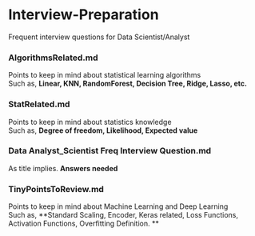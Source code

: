 # Interview-Preparation
Frequent interview questions for Data Scientist/Analyst


### AlgorithmsRelated.md

Points to keep in mind about statistical learning algorithms
<br/>
Such as, **Linear, KNN, RandomForest, Decision Tree, Ridge, Lasso, etc.**

### StatRelated.md

Points to keep in mind about statistics knowledge
<br/>
Such as, **Degree of freedom, Likelihood, Expected value**

### Data Analyst_Scientist Freq Interview Question.md

As title implies. **Answers needed**

### TinyPointsToReview.md

Points to keep in mind about Machine Learning and Deep Learning
<br/>
Such as, **Standard Scaling, Encoder, Keras related, Loss Functions, Activation Functions, Overfitting Definition. **


